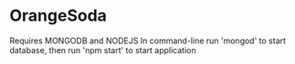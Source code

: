 # OrangeSoda

Requires MONGODB and NODEJS
In command-line run 'mongod' to start database, then run 'npm start' to start application
